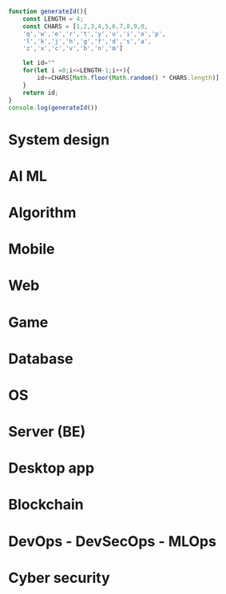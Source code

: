 ```js
function generateId(){
    const LENGTH = 4;
    const CHARS = [1,2,3,4,5,6,7,8,9,0,
    'q','w','e','r','t','y','u','i','o','p',
    'l','k','j','h','g','f','d','s','a',
    'z','x','c','v','b','n','m']

    let id=""
    for(let i =0;i<=LENGTH-1;i++){
        id+=CHARS[Math.floor(Math.random() * CHARS.length)]
    }
    return id;
}
console.log(generateId())
```

# System design

# AI ML

# Algorithm

# Mobile

# Web

# Game

# Database

# OS

# Server (BE)

# Desktop app

# Blockchain

# DevOps - DevSecOps - MLOps

# Cyber security

# 

